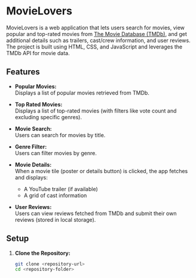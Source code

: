 # MovieLovers

MovieLovers is a web application that lets users search for movies, view popular and top-rated movies from [The Movie Database (TMDb)](https://www.themoviedb.org/), and get additional details such as trailers, cast/crew information, and user reviews. The project is built using HTML, CSS, and JavaScript and leverages the TMDb API for movie data.

## Features

- **Popular Movies:**  
  Displays a list of popular movies retrieved from TMDb.

- **Top Rated Movies:**  
  Displays a list of top-rated movies (with filters like vote count and excluding specific genres).

- **Movie Search:**  
  Users can search for movies by title.

- **Genre Filter:**  
  Users can filter movies by genre.

- **Movie Details:**  
  When a movie tile (poster or details button) is clicked, the app fetches and displays:
  - A YouTube trailer (if available)
  - A grid of cast information

- **User Reviews:**  
  Users can view reviews fetched from TMDb and submit their own reviews (stored in local storage).

## Setup

1. **Clone the Repository:**

   ```bash
   git clone <repository-url>
   cd <repository-folder>
